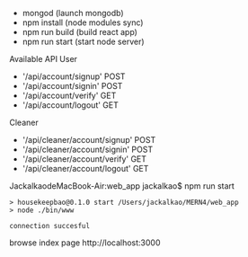 - mongod (launch mongodb)
- npm install (node modules sync)
- npm run build (build react app)
- npm run start (start node server)



Available API 
User
- '/api/account/signup' POST
- '/api/account/signin' POST
- '/api/account/verify' GET
- '/api/account/logout' GET

Cleaner
- '/api/cleaner/account/signup' POST
- '/api/cleaner/account/signin' POST
- '/api/cleaner/account/verify' GET
- '/api/cleaner/account/logout' GET


JackalkaodeMacBook-Air:web_app jackalkao$ npm run start
```
> housekeepbao@0.1.0 start /Users/jackalkao/MERN4/web_app
> node ./bin/www

connection succesful
```

browse index page 
http://localhost:3000